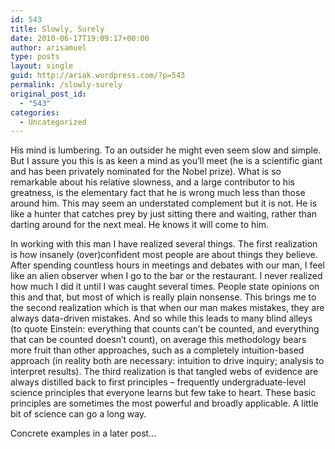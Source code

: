 ```yaml
---
id: 543
title: Slowly, Surely
date: 2010-06-17T19:09:17+00:00
author: arisamuel
type: posts
layout: single
guid: http://ariak.wordpress.com/?p=543
permalink: /slowly-surely
original_post_id:
  - "543"
categories:
  - Uncategorized
---
```

His mind is lumbering. To an outsider he might even seem slow and simple. But I assure you this is as keen a mind as you&#8217;ll meet (he is a scientific giant and has been privately nominated for the Nobel prize). What is so remarkable about his relative slowness, and a large contributor to his greatness, is the elementary fact that he is wrong much less than those around him. This may seem an understated complement but it is not. He is like a hunter that catches prey by just sitting there and waiting, rather than darting around for the next meal. He knows it will come to him.

In working with this man I have realized several things. The first realization is how insanely (over)confident most people are about things they believe. After spending countless hours in meetings and debates with our man, I feel like an alien observer when I go to the bar or the restaurant. I never realized how much I did it until I was caught several times. People state opinions on this and that, but most of which is really plain nonsense. This brings me to the second realization which is that when our man makes mistakes, they are always data-driven mistakes. And so while this leads to many blind alleys (to quote Einstein: everything that counts can&#8217;t be counted, and everything that can be counted doesn&#8217;t count), on average this methodology bears more fruit than other approaches, such as a completely intuition-based approach (in reality both are necessary: intuition to drive inquiry; analysis to interpret results). The third realization is that tangled webs of evidence are always distilled back to first principles &#8211; frequently undergraduate-level science principles that everyone learns but few take to heart. These basic principles are sometimes the most powerful and broadly applicable. A little bit of science can go a long way.

Concrete examples in a later post&#8230;